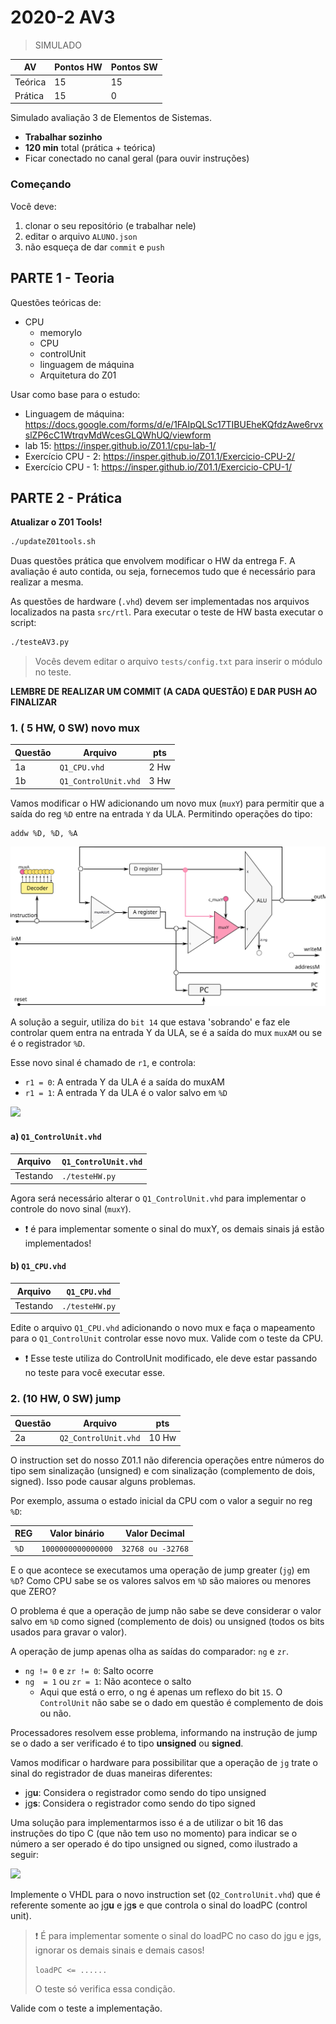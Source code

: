 # 2020-2 AV3

> SIMULADO

| AV      | Pontos HW | Pontos SW |
| ------- | ------    | ------    |
| Teórica | 15        | 15        |
| Prática | 15        | 0         |

Simulado avaliação 3 de Elementos de Sistemas.

- **Trabalhar sozinho**
- **120 min** total (prática + teórica)
- Ficar conectado no canal geral (para ouvir instruções)

### Começando

Você deve:

1. clonar o seu repositório (e trabalhar nele)
1. editar o arquivo `ALUNO.json`
1. não esqueça de dar `commit` e `push`

## PARTE 1 - Teoria

Questões teóricas de:

- CPU
    - memoryIo
    - CPU
    - controlUnit
    - linguagem de máquina
    - Arquitetura do Z01

Usar como base para o estudo:

- Linguagem de máquina: https://docs.google.com/forms/d/e/1FAIpQLSc17TIBUEheKQfdzAwe6rvxslZP6cC1WtrqvMdWcesGLQWhUQ/viewform
- lab 15: https://insper.github.io/Z01.1/cpu-lab-1/
- Exercício CPU - 2: https://insper.github.io/Z01.1/Exercicio-CPU-2/
- Exercício CPU - 1: https://insper.github.io/Z01.1/Exercicio-CPU-1/

## PARTE 2 - Prática

**Atualizar o Z01 Tools!**

```bash
./updateZ01tools.sh
```

Duas questões prática que envolvem modificar o HW da entrega F. A avaliação é auto contida, ou seja, fornecemos tudo que é necessário para realizar a mesma.

As questões de hardware (`.vhd`) devem ser implementadas nos arquivos localizados na pasta `src/rtl`. Para executar o teste  de HW basta executar o script:

``` bash
./testeAV3.py
```

> Vocês devem editar o arquivo `tests/config.txt` para inserir o módulo no teste.

**LEMBRE DE REALIZAR UM COMMIT (A CADA QUESTÃO) E DAR PUSH AO FINALIZAR**


### 1. ( 5 HW, 0 SW) novo mux

| Questão | Arquivo           | pts  |
|---------|-------------------|------|
| 1a      | `Q1_CPU.vhd`         | 2 Hw |
| 1b      | `Q1_ControlUnit.vhd` | 3 Hw |

Vamos modificar o HW adicionando um novo mux (`muxY`) para permitir que a saída do reg `%D` entre na entrada `Y` da ULA. Permitindo operações do tipo:

```
addw %D, %D, %A
```

![](figs/CPU.svg)

A solução a seguir, utiliza do `bit 14` que estava 'sobrando' e faz ele controlar quem entra na entrada Y da ULA, se é a saída do mux `muxAM` ou se é o registrador `%D`.

Esse novo sinal é chamado de `r1`, e controla:

- `r1 = 0`: A entrada Y da ULA é a saída do muxAM
- `r1 = 1`: A entrada Y da ULA é o valor salvo em `%D`

![](figs/new.png)

#### a) `Q1_ControlUnit.vhd`

| Arquivo      | `Q1_ControlUnit.vhd`                                          |
|--------------|------------------------------------------------------------|
| Testando     | `./testeHW.py`                                             |

Agora será necessário alterar o `Q1_ControlUnit.vhd` para implementar o controle do novo sinal (`muxY`).

- :exclamation: é para implementar somente o sinal do muxY, os demais sinais já estão implementados!

#### b) `Q1_CPU.vhd`

| Arquivo  | `Q1_CPU.vhd`   |
|----------|----------------|
| Testando | `./testeHW.py` |

Edite o arquivo `Q1_CPU.vhd` adicionando o novo mux e faça o mapeamento para o `Q1_ControlUnit` controlar esse novo mux. Valide com o teste da CPU.

- :exclamation: Esse teste utiliza do ControlUnit modificado, ele deve estar passando no teste para você executar esse.

### 2. (10 HW, 0 SW) jump

| Questão | Arquivo              | pts   |
|---------|----------------------|-------|
| 2a      | `Q2_ControlUnit.vhd` | 10 Hw |

O instruction set do nosso Z01.1 não diferencia operações entre números do tipo sem
sinalização (unsigned) e com sinalização (complemento de dois, signed). Isso pode causar
alguns problemas.

Por exemplo, assuma o estado inicial da CPU com o valor a seguir no reg `%D`:

| REG  | Valor binário      | Valor Decimal     |
| ---  | ---                | -----             |
| `%D` | `1000000000000000` | `32768 ou -32768` |

E o que acontece se executamos uma operação de jump greater (`jg`) em `%D`?
Como CPU sabe se os valores salvos em `%D` são maiores ou menores que ZERO?

O problema é que a operação de jump não sabe se deve considerar o valor
salvo em `%D` como signed (complemento de dois)
ou unsigned (todos os bits usados para gravar o valor).

A operação de jump apenas olha as saídas do comparador: `ng` e `zr`.

- `ng != 0` e `zr != 0`: Salto ocorre
- `ng  = 1` ou `zr = 1`: Não acontece o salto
  - Aqui que está o erro, o ng é apenas um reflexo do bit `15`. O `ControlUnit` não sabe se o dado em questão é complemento de dois ou não.

Processadores resolvem esse problema, informando na instrução de jump se o dado 
a ser verificado é to tipo **unsigned** ou **signed**.

Vamos modificar o hardware para possibilitar que a operação de `jg` trate 
o sinal do registrador de duas maneiras diferentes:

- jg**u**: Considera o registrador como sendo do tipo unsigned
- jg**s**: Considera o registrador como sendo do tipo signed

Uma solução para implementarmos isso é a de utilizar o bit 16 das instruções 
do tipo C (que não tem uso no momento) para indicar se o número a ser operado 
é do tipo unsigned ou signed, como ilustrado a seguir:

![](figs/jump.png)

Implemente o VHDL para o novo instruction set  (`Q2_ControlUnit.vhd`) que é referente somente ao jg**u** e jg**s** e que controla o sinal do loadPC (control unit).

> :exclamation: É para implementar somente o sinal do loadPC no caso do jgu e jgs, ignorar os demais sinais e demais casos!
> 
> `loadPC <= ......`
> 
> O teste só verifica essa condição.

Valide com o teste a implementação.

